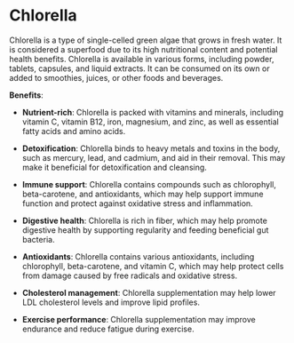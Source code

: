 <!--
source: gpt-3 + jph editing
tags: superfoods herbals
-->

# Chlorella

Chlorella is a type of single-celled green algae that grows in fresh water. It is considered a superfood due to its high nutritional content and potential health benefits. Chlorella is available in various forms, including powder, tablets, capsules, and liquid extracts. It can be consumed on its own or added to smoothies, juices, or other foods and beverages.

**Benefits**:

* **Nutrient-rich**: Chlorella is packed with vitamins and minerals, including vitamin C, vitamin B12, iron, magnesium, and zinc, as well as essential fatty acids and amino acids.

* **Detoxification**: Chlorella binds to heavy metals and toxins in the body, such as mercury, lead, and cadmium, and aid in their removal. This may make it beneficial for detoxification and cleansing.

* **Immune support**: Chlorella contains compounds such as chlorophyll, beta-carotene, and antioxidants, which may help support immune function and protect against oxidative stress and inflammation.

* **Digestive health**: Chlorella is rich in fiber, which may help promote digestive health by supporting regularity and feeding beneficial gut bacteria.

* **Antioxidants**: Chlorella contains various antioxidants, including chlorophyll, beta-carotene, and vitamin C, which may help protect cells from damage caused by free radicals and oxidative stress.

* **Cholesterol management**: Chlorella supplementation may help lower LDL cholesterol levels and improve lipid profiles.

* **Exercise performance**: Chlorella supplementation may improve endurance and reduce fatigue during exercise.
